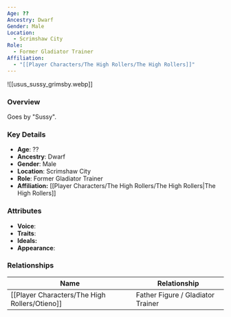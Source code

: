 ```yaml
---
Age: ??
Ancestry: Dwarf
Gender: Male
Location:
  - Scrimshaw City
Role:
  - Former Gladiator Trainer
Affiliation:
  - "[[Player Characters/The High Rollers/The High Rollers]]"
---
```


![[usus_sussy_grimsby.webp]]

### Overview
Goes by "Sussy".

### Key Details
- **Age**: ??
- **Ancestry**: Dwarf
- **Gender**: Male
- **Location**: Scrimshaw City
- **Role**: Former Gladiator Trainer
- **Affiliation:** [[Player Characters/The High Rollers/The High Rollers\|The High Rollers]]

### Attributes
- **Voice**: 
- **Traits**: 
- **Ideals:** 
- **Appearance**:

### Relationships

| Name       | Relationship                      |
| ---------- | --------------------------------- |
| [[Player Characters/The High Rollers/Otieno]] | Father Figure / Gladiator Trainer |

